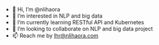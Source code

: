 - 👋 Hi, I’m @nlihaora
- 👀 I’m interested in NLP and big data
- 🌱 I’m currently learning RESTful API and Kubernetes
- 💞️ I’m looking to collaborate on NLP and big data project
- 📫 Reach me by lhr@nlihaora.com

<!---
nlihaora/nlihaora is a ✨ special ✨ repository because its `README.md` (this file) appears on your GitHub profile.
You can click the Preview link to take a look at your changes.
--->
